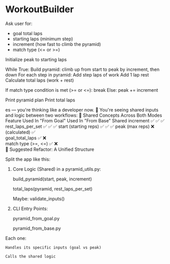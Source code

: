 # WorkoutBuilder

Ask user for:
  - goal total laps
  - starting laps (minimum step)
  - increment (how fast to climb the pyramid)
  - match type (<= or >=)

Initialize peak to starting laps

While True:
  Build pyramid: climb up from start to peak by increment, then down
  For each step in pyramid:
    Add step laps of work
    Add 1 lap rest
  Calculate total laps (work + rest)

  If match type condition is met (>= or <=):
    break
  Else:
    peak += increment

Print pyramid plan
Print total laps


es — you're thinking like a developer now. 👏
You're seeing shared inputs and logic between two workflows:
🔁 Shared Concepts Across Both Modes
Feature	Used In "From Goal"	Used In "From Base"	Shared
increment	✅	✅	✅
rest_laps_per_set	✅	✅	✅
start (starting reps)	✅	✅	✅
peak (max reps)	❌ (calculated)	✅	
goal_total_laps	✅	❌	
match type (>=, <=)	✅	❌	
🧱 Suggested Refactor: A Unified Structure

Split the app like this:
1. Core Logic (Shared) in a pyramid_utils.py:

    build_pyramid(start, peak, increment)

    total_laps(pyramid, rest_laps_per_set)

    Maybe: validate_inputs()

2. CLI Entry Points:

    pyramid_from_goal.py

    pyramid_from_base.py

Each one:

    Handles its specific inputs (goal vs peak)

    Calls the shared logic

